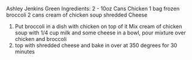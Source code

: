 Ashley Jenkins
Green
Ingredients:
2 - 10oz Cans Chicken
1 bag frozen broccoli
2 cans cream of chicken soup
shredded Cheese
1) Put broccoli in a dish with chicken on top of it
Mix cream of chicken soup with 1/4 cup milk and some cheese in a bowl, pour mixture over chicken and broccoli
2) top with shredded cheese and bake in over at 350 degrees for 30 minutes
